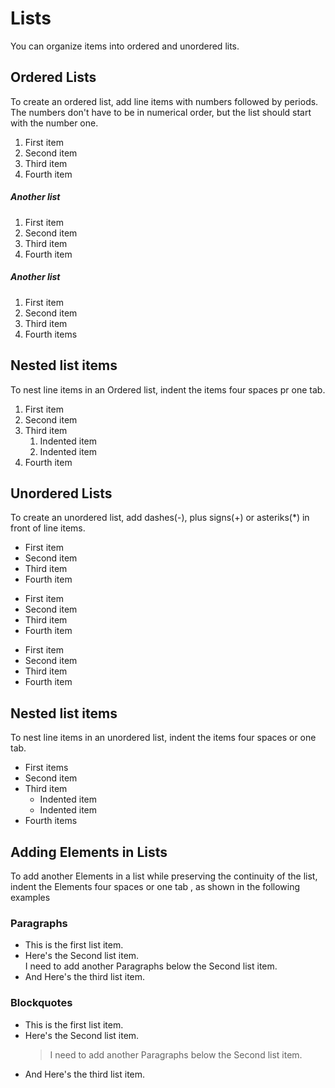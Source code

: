 # Lists
You can organize items into ordered and unordered lits.

## Ordered Lists
To create  an ordered list, add line items with numbers followed by periods. The numbers don't have to be in numerical order, but the list should start with the number one.

1. First item
2. Second item
3. Third item
4. Fourth item  

##### Another list
1. First item
1. Second item
1. Third item
1. Fourth item

##### Another list
1. First item
8. Second item
3. Third item
5. Fourth items

## Nested list items
To nest line items in an Ordered list, indent the items four spaces pr one tab.
1. First item
2. Second item
3. Third item
    1. Indented item
    2. Indented item
4. Fourth item


## Unordered Lists
To create an unordered list, add dashes(-), plus signs(+) or asteriks(*) in front of line items.

- First item
- Second item
- Third item
- Fourth item

* First item
* Second item
* Third item
* Fourth item


+ First item
+ Second item
+ Third item
+ Fourth item

## Nested list items
To nest line items in an unordered list, indent the items four spaces or one tab.
- First items
- Second item
- Third item
    - Indented item
    - Indented item
- Fourth items

## Adding Elements in Lists
To add another Elements in a list while preserving the continuity of the list, indent the Elements four spaces or one tab , as shown in the following examples

###  Paragraphs

* This is the first list item.
* Here's the Second list item.  
    I need to add another Paragraphs below the Second list item.
* And Here's the third list item.

### Blockquotes
* This is the first list item.
* Here's the Second list item.
    > I need to add another Paragraphs below the Second list item.
* And Here's the third list item.

